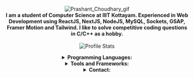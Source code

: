 <p align="center">
    <img src="./assets/Prashant_Choudhary.gif" alt="Prashant_Choudhary_gif" border="0"/><br>
    <strong>I am a student of Computer Science at IIIT Kottayam. Experienced in Web Development using ReactJS, NextJS, NodeJS, MySQL, Sockets, GSAP, Framer Motion and Tailwind. I like to solve competitive coding questions in C/C++ as a hobby.</strong><br><br>
    <img src="https://github-readme-stats.vercel.app/api?username=prashant6802&show_icons=true&hide_border=true" alt="Profile Stats"/>
 <details align="center">
</p>
    <summary align="center"><strong>Programming Languages:</strong></summary>
     <table align="center">
         <tr align="center">
            <td  align = "center"><img src="https://img.icons8.com/color/24/000000/c-programming.png"/><br>C</td>
             <td  align = "center"><img src="https://img.icons8.com/color/24/000000/c-plus-plus-logo.png"/><br>C++</td>
             <td  align = "center"><img src="https://i.ibb.co/sqwPMvX/python.png" alt="python" border="0"><br>Python</td>
             <td  align = "center"><img src="https://img.icons8.com/ios-filled/24/000000/mysql-logo.png"/><br>SQL</td>
         </tr>
         <tr align="center">
             <td  align = "center"><img src="https://img.icons8.com/color/24/000000/javascript.png"/><br>JavaScript</td>
             <td  align = "center"><img src="https://img.icons8.com/color/24/000000/typescript.png"/><br>TypeScript</td>
             <td  align = "center"><img src="https://img.icons8.com/color/24/000000/html-5.png"/><br>HTML</td>
             <td  align = "center"><img src="https://img.icons8.com/color/24/000000/css3.png"/><br>CSS</td>
         </tr>
     </table>
    <p align="center"><img src="https://github-readme-stats.vercel.app/api/top-langs/?username=prashant6802&layout=compact" alt="Most Used Language"/></p>
    <p align="center"><img src="https://github-readme-stats.vercel.app/api/wakatime?username=f058bcb7-8d1a-44d0-b315-8cac9b89758d" alt="Wakatime Language"/></p>
    </details>
 <details align="center">
    <summary align="center"><strong>Tools and Frameworks:</strong></summary>
     <table align="center">
         <tr align="center">
             <td  align = "center"><img src="https://i.imgur.com/TuC94eZ.png"/><br>React JS</td>
             <td  align = "center"><img src="https://i.imgur.com/3sikUkq.png" alt="next" border="0"/><br>Next JS</td>
             <td  align = "center"><img src="https://i.imgur.com/Errv237.jpg"/><br>Node JS</td>
             <td  align = "center"><img src="https://i.imgur.com/SR5xIgQ.jpg"/><br>Express JS</td>
             <td  align = "center"><img src="https://i.imgur.com/PrlzikU.jpg"/><br>Tailwind CSS</td>
             <td  align = "center"><img src="https://i.imgur.com/6SnEgMS.png"/><br>MySQL</td>
         </tr>
         <tr align="center">
             <td  align = "center"><img src="https://img.icons8.com/ios-glyphs/24/000000/github.png"/><br>GitHub</td>
             <td  align = "center"><img src="https://img.icons8.com/color/24/000000/git.png"/><br>Git</td>
             <td  align = "center"><img src="https://img.icons8.com/color/24/000000/amazon-web-services.png"/><br>AWS</td>
             <td  align = "center"><img src="https://i.imgur.com/bVvSaKv.png"/><br>GSAP</td>
             <td  align = "center"><img src="https://i.imgur.com/UacpXRT.png"/><br>Framer Motion</td>
             <td  align = "center"><img src="https://i.imgur.com/cWTZelx.png"/><br>Socket.io</td>
         </tr>
     </table>
        </details>
<details align="center">
    <summary align="center"><strong>Contact:</strong></summary>
     <table align="center">
         <tr align="center">
             <td  align = "center"><a href="mailto:jakharprashant6802@gmail.com"><img src="https://icons8.com/icon/mXcvtsj8e1Ug/mail"/><br>Email</a></td>
             <td  align = "center"><a href="https://www.linkedin.com/in/prashant-choudhary-007989206/"><img src="https://icons8.com/icon/TpMqKvVFD9pP/linkedin-2"/><br>LinkedIn</a></td>
             <td  align = "center"><a href="https://codeforces.com/profile/prashant68/"><img src="https://icons8.com/icon/jldAN67IAsrW/codeforces.-programming-competitions-and-contests%2C-programming-community."/><br>Codeforces</a></td>
             <td  align = "center"><a href="https://leetcode.com/prashant68/"><img src="https://icons8.com/icon/9L16NypUzu38/level-up-your-coding-skills-and-quickly-land-a-job"/><br>Leetcode</a></td>
    </table>
    </details>

<!--
**prashant6802/prashant6802** is a ✨ _special_ ✨ repository because its `README.md` (this file) appears on your GitHub profile.

Here are some ideas to get you started:

- 🔭 I’m currently working on ...
- 🌱 I’m currently learning ...
- 👯 I’m looking to collaborate on ...
- 🤔 I’m looking for help with ...
- 💬 Ask me about ...
- 📫 How to reach me: ...
- 😄 Pronouns: ...
- ⚡ Fun fact: ...
- 
-->

